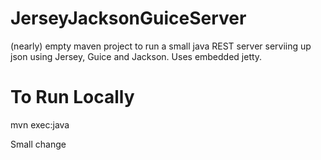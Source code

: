 JerseyJacksonGuiceServer
========================

(nearly) empty maven project to run a small java REST server serviing up json using Jersey, Guice and Jackson.  Uses embedded jetty.


To Run Locally
========================

mvn exec:java

Small change

